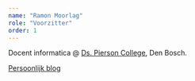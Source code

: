 ```yaml
---
name: "Ramon Moorlag"
role: "Voorzitter"
order: 1
---
```

Docent informatica @ [Ds. Pierson College](https://pierson.nl), Den Bosch.

[Persoonlijk blog](https://ramonmoorlag.nl)

